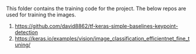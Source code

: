 This folder contains the training code for the project. 
The below repos are used for training the images. 


1) https://github.com/david8862/tf-keras-simple-baselines-keypoint-detection
2) https://keras.io/examples/vision/image_classification_efficientnet_fine_tuning/
